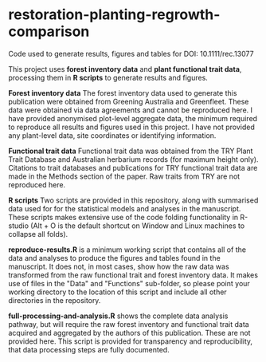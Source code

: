 # restoration-planting-regrowth-comparison
Code used to generate results, figures and tables for DOI: 10.1111/rec.13077

This project uses **forest inventory data** and **plant functional trait data**, processing them in **R scripts** to generate results and figures.

**Forest inventory data**
The forest inventory data used to generate this publication were obtained from Greening Australia and Greenfleet. These data were obtained via data agreements and cannot be reproduced here. I have provided anonymised plot-level aggregate data, the minimum required to reproduce all results and figures used in this project. I have not provided any plant-level data, site coordinates or identifying information.

**Functional trait data**
Functional trait data was obtained from the TRY Plant Trait Database and Australian herbarium records (for maximum height only). Citations to trait databases and publications for TRY functional trait data are made in the Methods section of the paper. Raw traits from TRY are not reproduced here.

**R scripts** Two scripts are provided in this repository, along with summarised data used for for the statistical models and analyses in the manuscript. These scripts makes extensive use of the code folding functionality in R-studio (Alt + O is the default shortcut on Window and Linux machines to collapse all folds).

**reproduce-results.R** is a minimum working script that contains all of the data and analyses to produce the figures and tables found in the manuscript. It does not, in most cases, show how the raw data was transformed from the raw functional trait and forest inventory data. It makes use of files in the "Data" and "Functions" sub-folder, so please point your working directory to the location of this script and include all other directories in the repository.

**full-processing-and-analysis.R** shows the complete data analysis pathway, but will require the raw forest inventory and functional trait data acquired and aggregated by the authors of this publication. These are not provided here. This script is provided for transparency and reproducibility, that data processing steps are fully documented.
